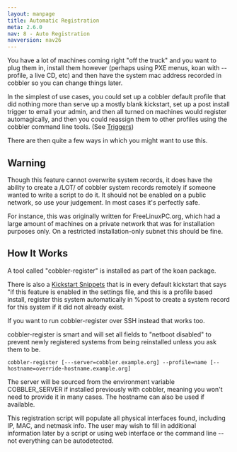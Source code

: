 ```yaml
---
layout: manpage
title: Automatic Registration
meta: 2.6.0
nav: 8 - Auto Registration
navversion: nav26
---
```


<p>You have a lot of machines coming right "off the truck" and you
want to plug them in, install them however (perhaps using PXE
menus, koan with --profile, a live CD, etc) and then have the
system mac address recorded in cobbler so you can change things
later.</p>

<p>In the simplest of use cases, you could set up a cobbler default
profile that did nothing more than serve up a mostly blank
kickstart, set up a post install trigger to email your admin, and
then all turned on machines would register automagically, and then
you could reassign them to other profiles using the cobbler command
line tools. (See <a href="Triggers">Triggers</a>)</p>

<p>There are then quite a few ways in which you might want to use
this.</p>

<h2>Warning</h2>

<p>Though this feature cannot overwrite system records, it does have
the ability to create a /LOT/ of cobbler system records remotely if
someone wanted to write a script to do it. It should not be enabled
on a public network, so use your judgement. In most cases it's
perfectly safe.</p>

<p>For instance, this was originally written for FreeLinuxPC.org,
which had a large amount of machines on a private network that was
for installation purposes only. On a restricted installation-only
subnet this should be fine.</p>

<h2>How It Works</h2>

<p>A tool called "cobbler-register" is installed as part of the koan
package.</p>

<p>There is also a
<a href="Kickstart%20Snippets">Kickstart Snippets</a> that is in
every default kickstart that says "if this feature is enabled in
the settings file, and this is a profile based install, register
this system automatically in %post to create a system record for
this system if it did not already exist.</p>

<p>If you want to run cobbler-register over SSH instead that works
too.</p>

<p>cobbler-register is smart and will set all fields to "netboot
disabled" to prevent newly registered systems from being
reinstalled unless you ask them to be.</p>

<pre><code>cobbler-register [---server=cobbler.example.org] --profile=name [--hostname=override-hostname.example.org]
</code></pre>

<p>The server will be sourced from the environment variable
COBBLER_SERVER if installed previously with cobbler, meaning you
won't need to provide it in many cases. The hostname can also be
used if available.</p>

<p>This registration script will populate all physical interfaces
found, including IP, MAC, and netmask info. The user may wish to
fill in additional information later by a script or using
web interface or the
command line -- not everything can be autodetected.</p>
